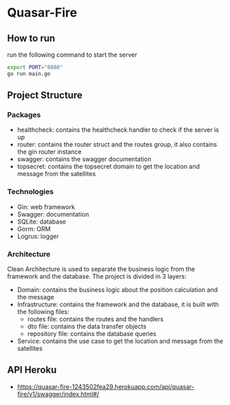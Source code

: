 # Quasar-Fire

## How to run
run the following command to start the server
```bash
export PORT="8080"
go run main.go
```

## Project Structure
### Packages
- healthcheck: contains the healthcheck handler to check if the server is up
- router: contains the router struct and the routes group, it also contains the gin router instance
- swagger: contains the swagger documentation
- topsecret: contains the topsecret domain to get the location and message from the satellites
### Technologies
- Gin: web framework
- Swagger: documentation
- SQLite: database
- Gorm: ORM
- Logrus: logger
### Architecture
Clean Architecture is used to separate the business logic from the framework and the database. The project is divided in 3 layers:
- Domain: contains the business logic about the position calculation and the message
- Infrastructure: contains the framework and the database, it is built with the following files:
  - routes file: contains the routes and the handlers
  - dto file: contains the data transfer objects
  - repository file: contains the database queries
- Service: contains the use case to get the location and message from the satellites


## API Heroku
- https://quasar-fire-1243502fea29.herokuapp.com/api/quasar-fire/v1/swagger/index.html#/